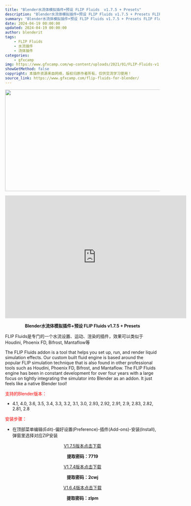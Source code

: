 ```yaml
---
title: "Blender水流体模拟插件+预设 FLIP Fluids  v1.7.5 + Presets"
description: "Blender水流体模拟插件+预设 FLIP Fluids v1.7.5 + Presets FLIP Fluids是专门的一个水流设置、运动、渲染的插件，效果可以类似于Houdini, Phoeni..."
summary: "Blender水流体模拟插件+预设 FLIP Fluids v1.7.5 + Presets FLIP Fluids是专门的一个水流设置、运动、渲染的插件，效果可以类似于Houdini, Phoeni..."
date: 2024-04-19 00:00:00
updated: 2024-04-19 00:00:00
author: blenderit
tags: 
    - FLIP Fluids
    - 水流插件
    - 流体插件
categories:
    - gfxcamp
img: https://www.gfxcamp.com/wp-content/uploads/2021/01/FLIP-Fluids-v1.0.9-For-Blender-2.79.jpg
showGetMethod: false
copyright: 本插件资源来自网络，版权归原作者所有，仅供交流学习使用！
source_link: https://www.gfxcamp.com/flip-fluids-for-blender/
---
```

<div><p><img decoding="async" class="aligncenter size-full wp-image-92326" src="https://www.gfxcamp.com/wp-content/uploads/2021/01/FLIP-Fluids-v1.0.9-For-Blender-2.79.jpg" data-src="https://www.gfxcamp.com/wp-content/uploads/2021/01/FLIP-Fluids-v1.0.9-For-Blender-2.79.jpg" alt="" width="590" height="331" data-srcset="https://www.gfxcamp.com/wp-content/uploads/2021/01/FLIP-Fluids-v1.0.9-For-Blender-2.79.jpg 590w, https://www.gfxcamp.com/wp-content/uploads/2021/01/FLIP-Fluids-v1.0.9-For-Blender-2.79-150x84.jpg 150w, https://www.gfxcamp.com/wp-content/uploads/2021/01/FLIP-Fluids-v1.0.9-For-Blender-2.79-160x90.jpg 160w, https://www.gfxcamp.com/wp-content/uploads/2021/01/FLIP-Fluids-v1.0.9-For-Blender-2.79-437x245.jpg 437w" data-sizes="(max-width: 590px) 100vw, 590px"></p><p style="text-align: center;"><iframe loading="lazy" src="https://player.youku.com/embed/XNTkxNTMzOTQ4NA==" width="590" height="400" frameborder="0" allowfullscreen="allowfullscreen" data-mce-fragment="1"></iframe></p><p style="text-align: center;"><strong>Blender水流体模拟插件+预设 FLIP Fluids v1.7.5 + Presets</strong></p><p>FLIP Fluids是专门的一个水流设置、运动、渲染的插件，效果可以类似于Houdini, Phoenix FD, Bifrost, Mantaflow等</p><p>The FLIP Fluids addon is a tool that helps you set up, run, and render liquid simulation effects. Our custom built fluid engine is based around the popular FLIP simulation technique that is also found in other professional tools such as Houdini, Phoenix FD, Bifrost, and Mantaflow. The FLIP Fluids engine has been in constant development for over four years with a large focus on tightly integrating the simulator into Blender as an addon. It just feels like a native Blender tool!</p><p style="text-align: left;"><span style="color: #ff0000;">支持的Blender版本：</span></p><ul>
<li style="text-align: left;">4.1, 4.0, 3.6, 3.5, 3.4, 3.3, 3.2, 3.1, 3.0, 2.93, 2.92, 2.91, 2.9, 2.83, 2.82, 2.81, 2.8</li>
</ul><p style="text-align: left;"><span style="color: #ff0000;">安装步骤：</span></p><ul>
<li>在顶部菜单编辑(Edit)-偏好设置(Preference)-插件(Add-ons)-安装(Install),弹窗里选择对应ZIP安装</li>
</ul><p style="text-align: center;"><a class="maxbutton-3 maxbutton maxbutton-baidu" target="_blank" rel="noopener" href="https://pan.baidu.com/s/1XX8uC4vgOMgPeJJfwuO4Rw?pwd=7719"><span class="mb-text">V1.7.5版本点击下载</span></a></p><p style="text-align: center;"><strong>提取密码：7719</strong></p><p style="text-align: center;"><a class="maxbutton-3 maxbutton maxbutton-baidu" target="_blank" rel="noopener" href="https://pan.baidu.com/s/1cGJFZ7_nJmmg5yrCgvuOwg?pwd=2cwj"><span class="mb-text">V1.7.4版本点击下载</span></a></p><p style="text-align: center;"><strong>提取密码：2cwj</strong></p><p style="text-align: center;"><a class="maxbutton-3 maxbutton maxbutton-baidu" target="_blank" rel="noopener" href="https://pan.baidu.com/s/1BMLffTjWwhngSa2BwM0KbQ?pwd=zlpm"><span class="mb-text">V1.6.4版本点击下载</span></a></p><p style="text-align: center;"><strong>提取密码：zlpm</strong></p></div>